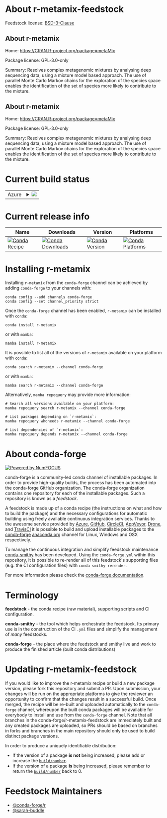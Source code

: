 About r-metamix-feedstock
=========================

Feedstock license: [BSD-3-Clause](https://github.com/conda-forge/r-metamix-feedstock/blob/main/LICENSE.txt)


About r-metamix
---------------

Home: https://CRAN.R-project.org/package=metaMix

Package license: GPL-3.0-only

Summary: Resolves complex metagenomic mixtures by analysing deep sequencing data, using a mixture model based approach. The use of parallel Monte Carlo Markov chains for the exploration of the species space enables the identification of the set of species more likely to contribute to the mixture.

About r-metamix
---------------

Home: https://CRAN.R-project.org/package=metaMix

Package license: GPL-3.0-only

Summary: Resolves complex metagenomic mixtures by analysing deep sequencing data, using a mixture model based approach. The use of parallel Monte Carlo Markov chains for the exploration of the species space enables the identification of the set of species more likely to contribute to the mixture.

Current build status
====================


<table>
    
  <tr>
    <td>Azure</td>
    <td>
      <details>
        <summary>
          <a href="https://dev.azure.com/conda-forge/feedstock-builds/_build/latest?definitionId=18584&branchName=main">
            <img src="https://dev.azure.com/conda-forge/feedstock-builds/_apis/build/status/r-metamix-feedstock?branchName=main">
          </a>
        </summary>
        <table>
          <thead><tr><th>Variant</th><th>Status</th></tr></thead>
          <tbody><tr>
              <td>linux_64_r_base4.3</td>
              <td>
                <a href="https://dev.azure.com/conda-forge/feedstock-builds/_build/latest?definitionId=18584&branchName=main">
                  <img src="https://dev.azure.com/conda-forge/feedstock-builds/_apis/build/status/r-metamix-feedstock?branchName=main&jobName=linux&configuration=linux%20linux_64_r_base4.3" alt="variant">
                </a>
              </td>
            </tr><tr>
              <td>linux_64_r_base4.4</td>
              <td>
                <a href="https://dev.azure.com/conda-forge/feedstock-builds/_build/latest?definitionId=18584&branchName=main">
                  <img src="https://dev.azure.com/conda-forge/feedstock-builds/_apis/build/status/r-metamix-feedstock?branchName=main&jobName=linux&configuration=linux%20linux_64_r_base4.4" alt="variant">
                </a>
              </td>
            </tr><tr>
              <td>osx_64_r_base4.3</td>
              <td>
                <a href="https://dev.azure.com/conda-forge/feedstock-builds/_build/latest?definitionId=18584&branchName=main">
                  <img src="https://dev.azure.com/conda-forge/feedstock-builds/_apis/build/status/r-metamix-feedstock?branchName=main&jobName=osx&configuration=osx%20osx_64_r_base4.3" alt="variant">
                </a>
              </td>
            </tr><tr>
              <td>osx_64_r_base4.4</td>
              <td>
                <a href="https://dev.azure.com/conda-forge/feedstock-builds/_build/latest?definitionId=18584&branchName=main">
                  <img src="https://dev.azure.com/conda-forge/feedstock-builds/_apis/build/status/r-metamix-feedstock?branchName=main&jobName=osx&configuration=osx%20osx_64_r_base4.4" alt="variant">
                </a>
              </td>
            </tr><tr>
              <td>win_64_r_base4.3</td>
              <td>
                <a href="https://dev.azure.com/conda-forge/feedstock-builds/_build/latest?definitionId=18584&branchName=main">
                  <img src="https://dev.azure.com/conda-forge/feedstock-builds/_apis/build/status/r-metamix-feedstock?branchName=main&jobName=win&configuration=win%20win_64_r_base4.3" alt="variant">
                </a>
              </td>
            </tr><tr>
              <td>win_64_r_base4.4</td>
              <td>
                <a href="https://dev.azure.com/conda-forge/feedstock-builds/_build/latest?definitionId=18584&branchName=main">
                  <img src="https://dev.azure.com/conda-forge/feedstock-builds/_apis/build/status/r-metamix-feedstock?branchName=main&jobName=win&configuration=win%20win_64_r_base4.4" alt="variant">
                </a>
              </td>
            </tr>
          </tbody>
        </table>
      </details>
    </td>
  </tr>
</table>

Current release info
====================

| Name | Downloads | Version | Platforms |
| --- | --- | --- | --- |
| [![Conda Recipe](https://img.shields.io/badge/recipe-r--metamix-green.svg)](https://anaconda.org/conda-forge/r-metamix) | [![Conda Downloads](https://img.shields.io/conda/dn/conda-forge/r-metamix.svg)](https://anaconda.org/conda-forge/r-metamix) | [![Conda Version](https://img.shields.io/conda/vn/conda-forge/r-metamix.svg)](https://anaconda.org/conda-forge/r-metamix) | [![Conda Platforms](https://img.shields.io/conda/pn/conda-forge/r-metamix.svg)](https://anaconda.org/conda-forge/r-metamix) |

Installing r-metamix
====================

Installing `r-metamix` from the `conda-forge` channel can be achieved by adding `conda-forge` to your channels with:

```
conda config --add channels conda-forge
conda config --set channel_priority strict
```

Once the `conda-forge` channel has been enabled, `r-metamix` can be installed with `conda`:

```
conda install r-metamix
```

or with `mamba`:

```
mamba install r-metamix
```

It is possible to list all of the versions of `r-metamix` available on your platform with `conda`:

```
conda search r-metamix --channel conda-forge
```

or with `mamba`:

```
mamba search r-metamix --channel conda-forge
```

Alternatively, `mamba repoquery` may provide more information:

```
# Search all versions available on your platform:
mamba repoquery search r-metamix --channel conda-forge

# List packages depending on `r-metamix`:
mamba repoquery whoneeds r-metamix --channel conda-forge

# List dependencies of `r-metamix`:
mamba repoquery depends r-metamix --channel conda-forge
```


About conda-forge
=================

[![Powered by
NumFOCUS](https://img.shields.io/badge/powered%20by-NumFOCUS-orange.svg?style=flat&colorA=E1523D&colorB=007D8A)](https://numfocus.org)

conda-forge is a community-led conda channel of installable packages.
In order to provide high-quality builds, the process has been automated into the
conda-forge GitHub organization. The conda-forge organization contains one repository
for each of the installable packages. Such a repository is known as a *feedstock*.

A feedstock is made up of a conda recipe (the instructions on what and how to build
the package) and the necessary configurations for automatic building using freely
available continuous integration services. Thanks to the awesome service provided by
[Azure](https://azure.microsoft.com/en-us/services/devops/), [GitHub](https://github.com/),
[CircleCI](https://circleci.com/), [AppVeyor](https://www.appveyor.com/),
[Drone](https://cloud.drone.io/welcome), and [TravisCI](https://travis-ci.com/)
it is possible to build and upload installable packages to the
[conda-forge](https://anaconda.org/conda-forge) [anaconda.org](https://anaconda.org/)
channel for Linux, Windows and OSX respectively.

To manage the continuous integration and simplify feedstock maintenance
[conda-smithy](https://github.com/conda-forge/conda-smithy) has been developed.
Using the ``conda-forge.yml`` within this repository, it is possible to re-render all of
this feedstock's supporting files (e.g. the CI configuration files) with ``conda smithy rerender``.

For more information please check the [conda-forge documentation](https://conda-forge.org/docs/).

Terminology
===========

**feedstock** - the conda recipe (raw material), supporting scripts and CI configuration.

**conda-smithy** - the tool which helps orchestrate the feedstock.
                   Its primary use is in the construction of the CI ``.yml`` files
                   and simplify the management of *many* feedstocks.

**conda-forge** - the place where the feedstock and smithy live and work to
                  produce the finished article (built conda distributions)


Updating r-metamix-feedstock
============================

If you would like to improve the r-metamix recipe or build a new
package version, please fork this repository and submit a PR. Upon submission,
your changes will be run on the appropriate platforms to give the reviewer an
opportunity to confirm that the changes result in a successful build. Once
merged, the recipe will be re-built and uploaded automatically to the
`conda-forge` channel, whereupon the built conda packages will be available for
everybody to install and use from the `conda-forge` channel.
Note that all branches in the conda-forge/r-metamix-feedstock are
immediately built and any created packages are uploaded, so PRs should be based
on branches in forks and branches in the main repository should only be used to
build distinct package versions.

In order to produce a uniquely identifiable distribution:
 * If the version of a package **is not** being increased, please add or increase
   the [``build/number``](https://docs.conda.io/projects/conda-build/en/latest/resources/define-metadata.html#build-number-and-string).
 * If the version of a package **is** being increased, please remember to return
   the [``build/number``](https://docs.conda.io/projects/conda-build/en/latest/resources/define-metadata.html#build-number-and-string)
   back to 0.

Feedstock Maintainers
=====================

* [@conda-forge/r](https://github.com/orgs/conda-forge/teams/r/)
* [@sarah-buddle](https://github.com/sarah-buddle/)

